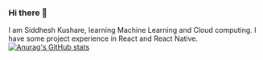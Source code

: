 ### Hi there 👋

I am Siddhesh Kushare, learning Machine Learning and Cloud computing.
I have some project experience in React and React Native.
[![Anurag's GitHub stats](https://github-readme-stats.vercel.app/api?username=Siddhesh21-coder)](https://github.com/Siddhesh21-coder/github-readme-stats)
<!--
**Siddhesh21-coder/Siddhesh21-coder** is a ✨ _special_ ✨ repository because its `README.md` (this file) appears on your GitHub profile.

Here are some ideas to get you started:

- 🔭 I’m currently working on ...
- 🌱 I’m currently learning ...
- 👯 I’m looking to collaborate on ...
- 🤔 I’m looking for help with ...
- 💬 Ask me about ...
- 📫 How to reach me: ...
- 😄 Pronouns: ...
- ⚡ Fun fact: ...
-->
